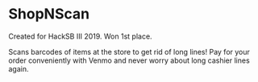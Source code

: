 # ShopNScan
Created for HackSB III 2019. Won 1st place. 

Scans barcodes of items at the store to get rid of long lines!
Pay for your order conveniently with Venmo and never worry about long cashier lines again.
